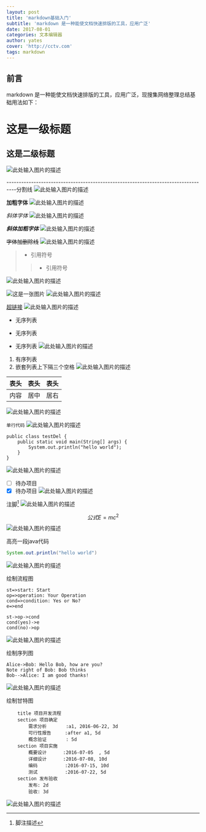 ```yaml
---
layout: post
title: 'markdown基础入门'
subtitle: 'markdown 是一种能使文档快速排版的工具，应用广泛'
date: 2017-08-01
categories: 文本编辑器
author: yates
cover: 'http://cctv.com'
tags: markdown
---
```


## 前言
markdown 是一种能使文档快速排版的工具，应用广泛，现搜集网络整理总结基础用法如下：

# 这是一级标题
## 这是二级标题
![此处输入图片的描述](http://yatesblog.oss-cn-shenzhen.aliyuncs.com/img/2017-08-01-markdown/1.png)

----------------------------------------------------------------------------------分割线
![此处输入图片的描述](http://yatesblog.oss-cn-shenzhen.aliyuncs.com/img/2017-08-01-markdown/2.png)

**加粗字体**
![此处输入图片的描述](http://yatesblog.oss-cn-shenzhen.aliyuncs.com/img/2017-08-01-markdown/3.png)

*斜体字体*
![此处输入图片的描述](http://yatesblog.oss-cn-shenzhen.aliyuncs.com/img/2017-08-01-markdown/4.png)

***斜体加粗字体***
![此处输入图片的描述](http://yatesblog.oss-cn-shenzhen.aliyuncs.com/img/2017-08-01-markdown/5.png)

~~字体加删除线~~
![此处输入图片的描述](http://yatesblog.oss-cn-shenzhen.aliyuncs.com/img/2017-08-01-markdown/6.png)

> * 引用符号
>> * 引用符号

![此处输入图片的描述](http://yatesblog.oss-cn-shenzhen.aliyuncs.com/img/2017-08-01-markdown/7.png)

![这是一张图片](https://www.zybuluo.com/static/img/toolbar-manager.jpg)
![此处输入图片的描述](http://yatesblog.oss-cn-shenzhen.aliyuncs.com/img/2017-08-01-markdown/8.png)

[超链接](https://www.baidu.com)
![此处输入图片的描述](http://yatesblog.oss-cn-shenzhen.aliyuncs.com/img/2017-08-01-markdown/9.png)

- 无序列表
* 无序列表
+ 无序列表
![此处输入图片的描述](http://yatesblog.oss-cn-shenzhen.aliyuncs.com/img/2017-08-01-markdown/10.png)

1. 有序列表
2. 嵌套列表上下隔三个空格
![此处输入图片的描述](http://yatesblog.oss-cn-shenzhen.aliyuncs.com/img/2017-08-01-markdown/11.png)

表头|表头|表头
---|:---:|---:|
内容|居中|居右
![此处输入图片的描述](http://yatesblog.oss-cn-shenzhen.aliyuncs.com/img/2017-08-01-markdown/12.png)

`单行代码`
![此处输入图片的描述](http://yatesblog.oss-cn-shenzhen.aliyuncs.com/img/2017-08-01-markdown/13.png)

```
public class testDel {
    public static void main(String[] args) {
        System.out.println("hello world");
    }
}
```

![此处输入图片的描述](http://yatesblog.oss-cn-shenzhen.aliyuncs.com/img/2017-08-01-markdown/14.png)

- [ ] 待办项目
- [x] 待办项目
![此处输入图片的描述](http://yatesblog.oss-cn-shenzhen.aliyuncs.com/img/2017-08-01-markdown/15.png)

注脚[^1]
![此处输入图片的描述](http://yatesblog.oss-cn-shenzhen.aliyuncs.com/img/2017-08-01-markdown/16.png)

$$ 公式E=mc^2 $$
![此处输入图片的描述](http://yatesblog.oss-cn-shenzhen.aliyuncs.com/img/2017-08-01-markdown/17.png)

高亮一段java代码
```java
System.out.println("hello world")
```
![此处输入图片的描述](http://yatesblog.oss-cn-shenzhen.aliyuncs.com/img/2017-08-01-markdown/18.png)

绘制流程图
```flow
st=>start: Start
op=>operation: Your Operation
cond=>condition: Yes or No?
e=>end

st->op->cond
cond(yes)->e
cond(no)->op
```
![此处输入图片的描述](http://yatesblog.oss-cn-shenzhen.aliyuncs.com/img/2017-08-01-markdown/19.png)

绘制序列图
```seq
Alice->Bob: Hello Bob, how are you?
Note right of Bob: Bob thinks
Bob-->Alice: I am good thanks!
```
![此处输入图片的描述](http://yatesblog.oss-cn-shenzhen.aliyuncs.com/img/2017-08-01-markdown/20.png)

绘制甘特图
```gantt
    title 项目开发流程
    section 项目确定
        需求分析       :a1, 2016-06-22, 3d
        可行性报告     :after a1, 5d
        概念验证       : 5d
    section 项目实施
        概要设计      :2016-07-05  , 5d
        详细设计      :2016-07-08, 10d
        编码          :2016-07-15, 10d
        测试          :2016-07-22, 5d
    section 发布验收
        发布: 2d
        验收: 3d
```
![此处输入图片的描述](http://yatesblog.oss-cn-shenzhen.aliyuncs.com/img/2017-08-01-markdown/21.png)

[^1]:脚注描述